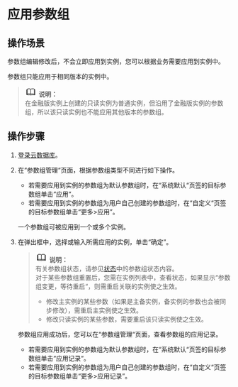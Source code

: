 # 应用参数组<a name="rds_05_0018"></a>

## 操作场景<a name="section732387614651"></a>

参数组编辑修改后，不会立即应用到实例，您可以根据业务需要应用到实例中。

参数组只能应用于相同版本的实例中。

>![](public_sys-resources/icon-note.gif) **说明：**   
>在金融版实例上创建的只读实例为普通实例，但沿用了金融版实例的参数组，所以该只读实例也不能应用其他版本的参数组。  

## 操作步骤<a name="section05781558132917"></a>

1.  [登录云数据库](https://support.huaweicloud.com/qs-rds/rds_login.html)。
2.  在“参数组管理“页面，根据参数组类型不同进行如下操作。

    -   若需要应用到实例的参数组为默认参数组时，在“系统默认“页签的目标参数组单击“应用“。
    -   若需要应用到实例的参数组为用户自己创建的参数组时，在“自定义“页签的目标参数组单击“更多\>应用”。

    一个参数组可被应用到一个或多个实例。

3.  在弹出框中，选择或输入所需应用的实例，单击“确定”。

    >![](public_sys-resources/icon-note.gif) **说明：**   
    >有关参数组状态，请参见[状态](https://support.huaweicloud.com/productdesc-rds/zh-cn_topic_0032472291.html)中的参数组状态内容。  
    >对于某些参数组重置后，您需在实例列表中，查看状态，如果显示“参数组变更，等待重启“，则需重启关联的实例使之生效。  
    >-   修改主实例的某些参数（如果是主备实例，备实例的参数也会被同步修改），需重启主实例使之生效。  
    >-   修改只读实例的某些参数，需要重启该只读实例使之生效。  

    参数组应用成功后，您可以在“参数组管理“页面，查看参数组的应用记录。

    -   若需要应用到实例的参数组为默认参数组时，在“系统默认“页签的目标参数组单击“应用记录“。
    -   若需要应用到实例的参数组为用户自己创建的参数组时，在“自定义“页签的目标参数组单击“更多\>应用记录”。



